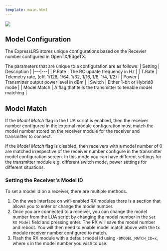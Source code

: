 ```yaml
---
template: main.html
---
```


<img src="https://raw.githubusercontent.com/ExpressLRS/ExpressLRS-Hardware/master/img/software.png">

## Model Configuration

The ExpressLRS stores unique configurations based on the Recevier number configured in OpenTX/EdgeTX.

The parameters that are unique to a configuration are as follows:
| Setting | Description |
|---|---|
| P.Rate | The RC update frequency in Hz |
| T.Rate | Telemetry rate, (off, 1/128, 1/64, 1/32, 1/16, 1/8, 1/4, 1/2) |
| Power | Transmitter output power level in dBm |
| Switch | Either 1-bit or Hybrid8 mode |
| Model Match | A flag that tells the transmitter to tenable model matching |

## Model Match

If the *Model Match* flag in the LUA script is enabled, then the receiver number configured in the external module configuration must match the model number stored on the receiver module for the receiver and transmitter to connect.

If the *Model Match* flag is disabled, then receivers with a model number of 0 are matched irrespective of the receiver number configure in the transmitter model configuration screen. In this mode you can have different settings for the transmitter module e.g. different switch mode, power settings for different situations.

### Setting the Receiver's Model ID

To set a model id on a receiver, there are multiple methods.
1. On the web interface on wifi-enabled RX modules there is a section that allows you to enter or change the model number.
2. Once you are connected to a receiver, you can change the model number from the LUA script by changing the model number in the `Set RX Model` field and pressing enter. The RX will save the model number and reboot. You will then need to enable model match above with the tx module receiver number configured to match.
3. Flash the RX module with a default model id using `-DMODEL_MATCH_ID=x`, where x in the model number you wish to use.
